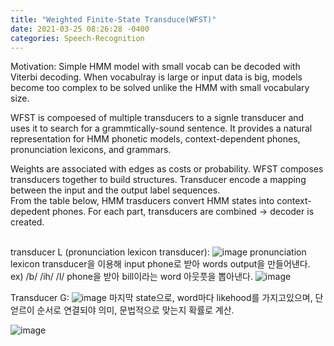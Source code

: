 ```yaml
---
title: "Weighted Finite-State Transduce(WFST)"
date: 2021-03-25 08:26:28 -0400
categories: Speech-Recognition
---
```

Motivation: Simple HMM model with small vocab can be decoded with Viterbi decoding.  When vocabulray is large or input data is big, models become too complex to be solved unlike the HMM with small vocabulary size.  

WFST is compoesed of  multiple transducers to a signle transducer and uses it to search for a grammtically-sound sentence.
It provides a natural representation for HMM phonetic models, context-dependent phones, pronunciation lexicons, and grammars.




Weights are associated with edges as costs or probability.
WFST composes transducers together to build structures.  Transducer encode a mapping between the input and the output label sequences.  
From the table below, HMM trasducers convert HMM states into context-depedent phones. For each part, transducers are combined -> decoder is created.  

<br/> transducer L (pronunciation lexicon transducer):
![image](https://user-images.githubusercontent.com/36841216/112437359-3474b880-8d8a-11eb-9720-55540060e566.png)
pronunciation lexicon transducer을 이용해 input phone로 받아 words output을 만들어낸다.  ex) /b/ /ih/ /l/ phone을 받아 bill이라는 word 아웃풋을 뽑아낸다.
![image](https://user-images.githubusercontent.com/36841216/112440531-c631f500-8d8d-11eb-8fda-ff92c0c2d990.png)

Transducer G:
![image](https://user-images.githubusercontent.com/36841216/113383793-a28b3200-93bf-11eb-8f30-f74b3ef7745d.png)
마지막 state으로, word마다 likehood를 가지고있으며, 단얻르이 순서로 연결되야 의미, 문법적으로 맞는지 확률로 계산.

![image](https://user-images.githubusercontent.com/36841216/112444018-efa05000-8d90-11eb-843b-f97f347bbff5.png)

